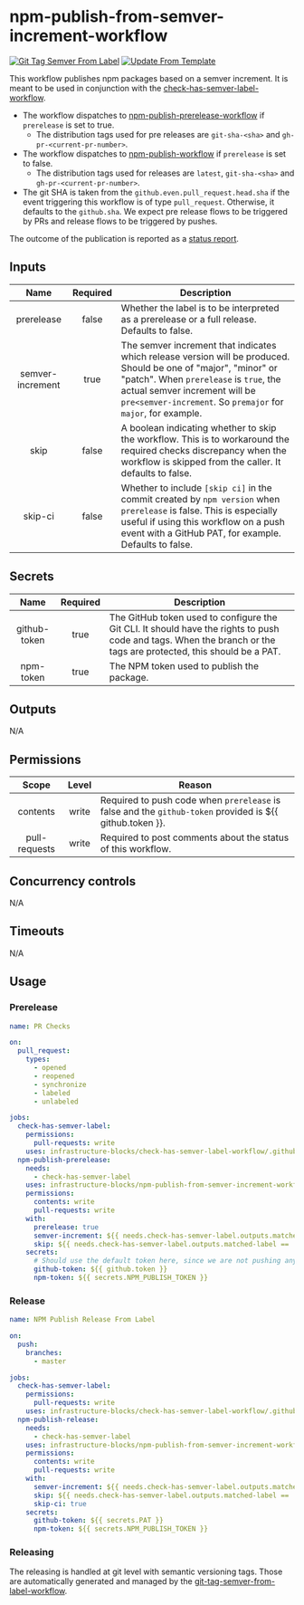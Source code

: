 # npm-publish-from-semver-increment-workflow
[![Git Tag Semver From Label](https://github.com/infrastructure-blocks/npm-publish-from-semver-increment-workflow/actions/workflows/git-tag-semver-from-label.yml/badge.svg)](https://github.com/infrastructure-blocks/npm-publish-from-semver-increment-workflow/actions/workflows/git-tag-semver-from-label.yml)
[![Update From Template](https://github.com/infrastructure-blocks/npm-publish-from-semver-increment-workflow/actions/workflows/update-from-template.yml/badge.svg)](https://github.com/infrastructure-blocks/npm-publish-from-semver-increment-workflow/actions/workflows/update-from-template.yml)

This workflow publishes npm packages based on a semver increment. It is meant to be used in conjunction with the
[check-has-semver-label-workflow](https://github.com/infrastructure-blocks/check-has-semver-label-workflow).

- The workflow dispatches to
[npm-publish-prerelease-workflow](https://github.com/infrastructure-blocks/npm-publish-prerelease-workflow) if
`prerelease` is set to true.
  - The distribution tags used for pre releases are `git-sha-<sha>` and `gh-pr-<current-pr-number>`.  
- The workflow dispatches to [npm-publish-workflow](https://github.com/infrastructure-blocks/npm-publish-workflow) if
`prerelease` is set to false.
  - The distribution tags used for releases are `latest`, `git-sha-<sha>` and `gh-pr-<current-pr-number>`.
- The git SHA is taken from the `github.even.pull_request.head.sha` if the event triggering this workflow is of type
`pull_request`. Otherwise, it defaults to the `github.sha`. We expect pre release flows to be triggered by PRs and
release flows to be triggered by pushes.

The outcome of the publication is reported as a
[status report](https://github.com/infrastructure-blocks/status-report-action).

## Inputs

|       Name       | Required | Description                                                                                                                                                                                                                                                |
|:----------------:|:--------:|------------------------------------------------------------------------------------------------------------------------------------------------------------------------------------------------------------------------------------------------------------|
|    prerelease    |  false   | Whether the label is to be interpreted as a prerelease or a full release. Defaults to false.                                                                                                                                                               |
| semver-increment |   true   | The semver increment that indicates which release version will be produced. Should be one of "major", "minor" or "patch". When `prerelease` is `true`, the actual semver increment will be `pre<semver-increment`. So `premajor` for `major`, for example. |
|       skip       |  false   | A boolean indicating whether to skip the workflow. This is to workaround the required checks discrepancy when the workflow is skipped from the caller. It defaults to false.                                                                               |
|     skip-ci      |  false   | Whether to include `[skip ci]` in the commit created by `npm version` when `prerelease` is false. This is especially useful if using this workflow on a push event with a GitHub PAT, for example. Defaults to false.                                      |

## Secrets

|     Name     | Required | Description                                                                                                                                                       |
|:------------:|:--------:|-------------------------------------------------------------------------------------------------------------------------------------------------------------------|
| github-token |   true   | The GitHub token used to configure the Git CLI. It should have the rights to push code and tags. When the branch or the tags are protected, this should be a PAT. |
|  npm-token   |   true   | The NPM token used to publish the package.                                                                                                                        |

## Outputs

N/A

## Permissions

|     Scope     | Level | Reason                                                                                                   |
|:-------------:|:-----:|----------------------------------------------------------------------------------------------------------|
|   contents    | write | Required to push code when `prerelease` is false and the `github-token` provided is ${{ github.token }}. |
| pull-requests | write | Required to post comments about the status of this workflow.                                             |

## Concurrency controls

N/A

## Timeouts

N/A

## Usage

### Prerelease

```yaml
name: PR Checks

on:
  pull_request:
    types:
      - opened
      - reopened
      - synchronize
      - labeled
      - unlabeled

jobs:
  check-has-semver-label:
    permissions:
      pull-requests: write
    uses: infrastructure-blocks/check-has-semver-label-workflow/.github/workflows/workflow.yml@v1
  npm-publish-prerelease:
    needs:
      - check-has-semver-label
    uses: infrastructure-blocks/npm-publish-from-semver-increment-workflow/.github/workflows/workflow.yml@v3
    permissions:
      contents: write
      pull-requests: write
    with:
      prerelease: true
      semver-increment: ${{ needs.check-has-semver-label.outputs.matched-label }}
      skip: ${{ needs.check-has-semver-label.outputs.matched-label == 'no version' }}
    secrets:
      # Should use the default token here, since we are not pushing anything.
      github-token: ${{ github.token }}
      npm-token: ${{ secrets.NPM_PUBLISH_TOKEN }}
```

### Release

```yaml
name: NPM Publish Release From Label

on:
  push:
    branches:
      - master

jobs:
  check-has-semver-label:
    permissions:
      pull-requests: write
    uses: infrastructure-blocks/check-has-semver-label-workflow/.github/workflows/workflow.yml@v1
  npm-publish-release:
    needs:
      - check-has-semver-label
    uses: infrastructure-blocks/npm-publish-from-semver-increment-workflow/.github/workflows/workflow.yml@v3
    permissions:
      contents: write
      pull-requests: write
    with:
      semver-increment: ${{ needs.check-has-semver-label.outputs.matched-label }}
      skip: ${{ needs.check-has-semver-label.outputs.matched-label == 'no version' }}
      skip-ci: true
    secrets:
      github-token: ${{ secrets.PAT }}
      npm-token: ${{ secrets.NPM_PUBLISH_TOKEN }}
```

### Releasing

The releasing is handled at git level with semantic versioning tags. Those are automatically generated and managed
by the [git-tag-semver-from-label-workflow](https://github.com/infrastructure-blocks/git-tag-semver-from-label-workflow).
